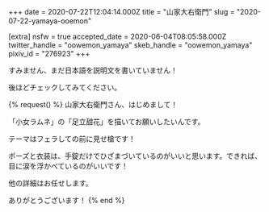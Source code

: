 +++
date = 2020-07-22T12:04:14.000Z
title = "山家大右衛門"
slug = "2020-07-22-yamaya-ooemon"

[extra]
nsfw = true
accepted_date = 2020-06-04T08:05:58.000Z
twitter_handle = "oowemon_yamaya"
skeb_handle = "oowemon_yamaya"
pixiv_id = "276923"
+++

すみません、まだ日本語を説明文を書いていません！

後ほどチェックしてみてください。

{% request() %}
山家大右衛門さん、はじめまして！

「小女ラムネ」の「足立甜花」を描いてお願いしたいんです。

テーマはフェラしての前に見せ槍です！

ポーズと衣装は、手錠だけでひざまづいているのがいいと思います。できれば、目に涙を浮かべているのがいいです！

他の詳細はお任せします。

ありがとうございます！
{% end %}